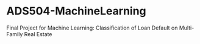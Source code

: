# ADS504-MachineLearning
Final Project for Machine Learning: Classification of Loan Default on Multi-Family Real Estate
